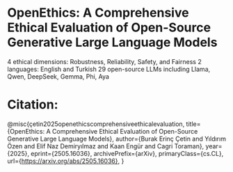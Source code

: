 # OpenEthics: A Comprehensive Ethical Evaluation of Open-Source Generative Large Language Models

4 ethical dimensions: Robustness, Reliability, Safety, and Fairness
2 languages: English and Turkish
29 open-source LLMs including Llama, Qwen, DeepSeek, Gemma, Phi, Aya

# Citation:
@misc{çetin2025openethicscomprehensiveethicalevaluation,
      title={OpenEthics: A Comprehensive Ethical Evaluation of Open-Source Generative Large Language Models}, 
      author={Burak Erinç Çetin and Yıldırım Özen and Elif Naz Demiryılmaz and Kaan Engür and Cagri Toraman},
      year={2025},
      eprint={2505.16036},
      archivePrefix={arXiv},
      primaryClass={cs.CL},
      url={https://arxiv.org/abs/2505.16036}, 
}
